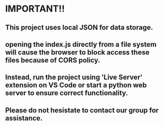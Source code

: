 # IMPORTANT!!
## This project uses local JSON for data storage.
## opening the index.js directly from a file system will cause the browser to block access these files because of CORS policy.
## Instead, run the project using 'Live Server' extension on VS Code or start a python web server to ensure correct functionality.
## Please do not hesistate to contact our group for assistance.